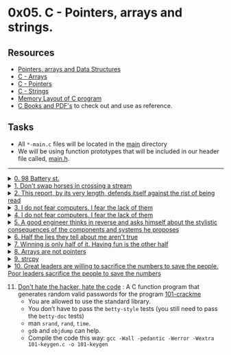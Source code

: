 # 0x05. C - Pointers, arrays and strings.

## Resources

- [Pointers, arrays and Data Structures](https://gr00t.notion.site/Gr00t-s-C-Notes-94d170461cb7410fa110c998bd10ec03)
- [C - Arrays](https://www.tutorialspoint.com/cprogramming/c_arrays.htm)
- [C - Pointers](https://www.tutorialspoint.com/cprogramming/c_pointers.htm)
- [C - Strings](https://www.tutorialspoint.com/cprogramming/c_strings.htm)
- [Memory Layout of C program](https://aticleworld.com/memory-layout-of-c-program/)
- [C Books and PDF's](../references) to check out and use as reference.

## Tasks

- All `*-main.c` files will be located in the [main](./main) directory
- We will be using function prototypes that will be included in our header file called, [main.h](./main.h).

---

<details>
<summary><a href="./0-reset_to_98.c">0. 98 Battery st.</a></summary><br>

<a href='https://postimages.org/' target='_blank'><img src='https://i.postimg.cc/MTRnHM0y/image.png' border='0' alt='image'/></a>

- Compile this way: `gcc -Wall -pedantic -Werror -Wextra -std=gnu89 main/0-main.c 0-reset_to_98.c -o 0-98`

</details>

<details>
<summary><a href="./1-swap.c">1. Don't swap horses in crossing a stream</a></summary><br>

<a href='https://postimages.org/' target='_blank'><img src='https://i.postimg.cc/tggtCWJG/image.png' border='0' alt='image'/></a>

- Compile this way: `gcc -Wall -pedantic -Werror -Wextra -std=gnu89 main/1-main.c 1-swap.c -o 1-swap`

</details>

<details>
<summary><a href="./2-strlen.c">2. This report, by its very length, defends itself against the rist of being read</a></summary><br>

<a href='https://postimages.org/' target='_blank'><img src='https://i.postimg.cc/Rh2YDDrS/image.png' border='0' alt='image'/></a>

- Compile this way: `gcc -Wall -pedantic -Werror -Wextra -std=gnu89 main/2-main.c 2-strlen.c -o 2-strlen`

</details>

<details>
<summary><a href="./3-puts.c">3. I do not fear computers. I fear the lack of them</a></summary><br>

<a href='https://postimages.org/' target='_blank'><img src='https://i.postimg.cc/m2m5Fkp3/image.png' border='0' alt='image'/></a>

- Compile this way: `gcc -Wall -pedantic -Werror -Wextra -std=gnu89 _putchar.c main/3-main.c 3-puts.c -o 3-puts`

</details>

<details>
<summary><a href="./4-print_rev.c">4. I do not fear computers. I fear the lack of them</a></summary><br>

<a href='https://postimages.org/' target='_blank'><img src='https://i.postimg.cc/t4m3bGyJ/image.png' border='0' alt='image'/></a>

- Compile this way: `gcc -Wall -pedantic -Werror -Wextra -std=gnu89 _putchar.c main/4-main.c 4-print_rev.c -o 4-print_rev`

</details>

<details>
<summary><a href="./5-rev_string.c">5. A good engineer thinks in reverse and asks himself about the stylistic consequences of the components and systems he proposes</a></summary><br>

<a href='https://postimages.org/' target='_blank'><img src='https://i.postimg.cc/SxsJZ01W/image.png' border='0' alt='image'/></a>

- Below is the assembly code of the `rev_string` function with comments.
   ```sh
   0x00000000000011d7 <+0>:     endbr64                         ; NOP instruction
   0x00000000000011db <+4>:     push   rbp                      ; store current base pointer at the top of the stack
   0x00000000000011dc <+5>:     mov    rbp,rsp                  ; make current stack pointer to be a base pointer
   0x00000000000011df <+8>:     mov    QWORD PTR [rbp-0x18],rdi ; move arg1 our string from main func to the stack [$rbp-0x18]
   0x00000000000011e3 <+12>:    mov    DWORD PTR [rbp-0x8],0x0  ; start of first for loop that gets string length (set var l = 0) l = [$rbp-0x8]
   0x00000000000011ea <+19>:    jmp    0x11f0 <rev_string+25>   ; jmp to --> {0x11f0} address
   0x00000000000011ec <+21>:    add    DWORD PTR [rbp-0x8],0x1  ; increament var l [$rbp-0x8] by 1
   0x00000000000011f0 <+25>:    mov    eax,DWORD PTR [rbp-0x8]  ; move value of var l [$rbp-0x8] to register [eax]
   0x00000000000011f3 <+28>:    movsxd rdx,eax                  ; move value of var l [$rbp-0x8] from 32bit [eax] reg to 64bit [rdx] reg
   0x00000000000011f6 <+31>:    mov    rax,QWORD PTR [rbp-0x18] ; move string to a 64bit reg [rax]
   0x00000000000011fa <+35>:    add    rax,rdx                  ; increament [rax] by the value of [rdx] == (rax[l++])
   0x00000000000011fd <+38>:    movzx  eax,BYTE PTR [rax]       ; move current character in array being pointed to [eax]
   0x0000000000001200 <+41>:    test   al,al                    ; ensures the value in [al] isn't negative
   0x0000000000001202 <+43>:    jne    0x11ec <rev_string+21>   ; if test is not zero jumps back to --> {0x11ec} address end of first loop
   0x0000000000001204 <+45>:    mov    DWORD PTR [rbp-0x4],0x0  ; start of second for loop that swapping characters (set var i = 0) i = [rbp-0x4]
   0x000000000000120b <+52>:    jmp    0x1262 <rev_string+139>  ; jmp to --> {0x1262} address to set up (i < l / 2)
   0x000000000000120d <+54>:    mov    eax,DWORD PTR [rbp-0x4]  ; move value at [rbp-0x4] to [eax]
   0x0000000000001210 <+57>:    movsxd rdx,eax                  ; move value at [eax] from 32bit reg to 64 bit reg [rdx]
   0x0000000000001213 <+60>:    mov    rax,QWORD PTR [rbp-0x18] ; move our string to register [rax]
   0x0000000000001217 <+64>:    add    rax,rdx                  ; increament [rax] by the value of [rdx] == (rax[i++])
   0x000000000000121a <+67>:    movzx  eax,BYTE PTR [rax]       ; mov current character in array being pointed to [eax] || prepping to swap starts here
   0x000000000000121d <+70>:    mov    BYTE PTR [rbp-0x9],al    ; store character value to the stack at [$rbp-0x9] == ch = s[i]
   0x0000000000001220 <+73>:    mov    eax,DWORD PTR [rbp-0x8]  ; move string length to [eax]
   0x0000000000001223 <+76>:    sub    eax,DWORD PTR [rbp-0x4]  ; subract value in [rbp-0x4] from [eax] and store in [eax]
   0x0000000000001226 <+79>:    cdqe                            ; sign-extends a DWORD (32-bit value) in the [eax] reg to a QWORD (64-bit value) [rax] reg || swap of first value starts here
   0x0000000000001228 <+81>:    lea    rdx,[rax-0x1]            ; loads the value at [rax] minus 1 to [rdx]
   0x000000000000122c <+85>:    mov    rax,QWORD PTR [rbp-0x18] ; moves the string to [rax]
   0x0000000000001230 <+89>:    add    rax,rdx                  ; increaments [rax] by the value in [rdx] (rax[rdx++])
   0x0000000000001233 <+92>:    mov    edx,DWORD PTR [rbp-0x4]  ; moves value in [$rbp-0x4] to [edx]
   0x0000000000001236 <+95>:    movsxd rcx,edx                  ; moves a DWORD (32-bit value) in [edx] reg to a QWORD (64-bit value) [rcx] reg
   0x0000000000001239 <+98>:    mov    rdx,QWORD PTR [rbp-0x18] ; moves the string to [rdx]
   0x000000000000123d <+102>:   add    rdx,rcx                  ; increaments [rdx] by the value in [rcx] (rdx[rcx++])
   0x0000000000001240 <+105>:   movzx  eax,BYTE PTR [rax]       ; moves char value at [rax] to [eax]
   0x0000000000001243 <+108>:   mov    BYTE PTR [rdx],al        ; moves value at [al] to [rdx]
   0x0000000000001245 <+110>:   mov    eax,DWORD PTR [rbp-0x8]  ; moves value at [$rbp-0x8] to [eax]
   0x0000000000001248 <+113>:   sub    eax,DWORD PTR [rbp-0x4]  ; subtracts value at [$rbp-0x8] from [eax]
   0x000000000000124b <+116>:   cdqe                            ; sign-extends a DWORD (32-bit value) in the [eax] reg to a QWORD (64-bit value) [rax] reg || swap of second value starts here
   0x000000000000124d <+118>:   lea    rdx,[rax-0x1]            ; loads the value at [rax] minus 1 to [rdx]
   0x0000000000001251 <+122>:   mov    rax,QWORD PTR [rbp-0x18] ; moves the string to [rax]
   0x0000000000001255 <+126>:   add    rdx,rax                  ; increaments [rdx] by the value in [rax] (rdx[rax++])
   0x0000000000001258 <+129>:   movzx  eax,BYTE PTR [rbp-0x9]   ; moves value at [$rbp-0x9] to [eax]
   0x000000000000125c <+133>:   mov    BYTE PTR [rdx],al        ; moves value at [al] to [rdx]
   0x000000000000125e <+135>:   add    DWORD PTR [rbp-0x4],0x1  ; increament value [$rbp-0x4] by 1 == ++i
   0x0000000000001262 <+139>:   mov    eax,DWORD PTR [rbp-0x8]  ; [rbp-0x8] string length || moves the string length to eax
   0x0000000000001265 <+142>:   mov    edx,eax                  ; move string length to [edx]
   0x0000000000001267 <+144>:   shr    edx,0x1f                 ; shift string length == 9 to the right by 31 times == 0
   0x000000000000126a <+147>:   add    eax,edx                  ; add value [edx] == 0 to [eax]
   0x000000000000126c <+149>:   sar    eax,1                    ; shift [eax] value == 9 to the right by 1 time
   0x000000000000126e <+151>:   cmp    DWORD PTR [rbp-0x4],eax  ; compare [eax] and value at [rbp-0x4]
   0x0000000000001271 <+154>:   jl     0x120d <rev_string+54>   ; if its less jump to --> {0x120d} || end loop of swapping
   0x0000000000001273 <+156>:   nop                             ; nop
   0x0000000000001274 <+157>:   nop                             ; nop
   0x0000000000001275 <+158>:   pop    rbp                      ; get base pointer from the top of the stack
   0x0000000000001276 <+159>:   ret                             ; return to address [rip]
   ```

- Compile this way: `gcc -Wall -pedantic -Werror -Wextra -std=gnu89 main/5-main.c 5-rev_string.c -o 5-rev_string`

</details>

<details>
<summary><a href="./6-puts2.c">6. Half the lies they tell about me aren't true</a></summary><br>

<a href='https://postimages.org/' target='_blank'><img src='https://i.postimg.cc/XJsfCQkQ/image.png' border='0' alt='image'/></a>

- Compile the code this way: `gcc -Wall -pedantic -Werror -Wextra -std=gnu89 _putchar.c main/6-main.c 6-puts2.c -o 6-puts2`

</details>

<details>
<summary><a href="./7-puts_half.c">7. Winning is only half of it. Having fun is the other half</a></summary><br>

<a href='https://postimages.org/' target='_blank'><img src='https://i.postimg.cc/2SjCBrHY/image.png' border='0' alt='image'/></a>

- Compile the code this way: `gcc -Wall -pedantic -Werror -Wextra -std=gnu89 _putchar.c main/7-main.c 7-puts_half.c -o 7-puts_half`

</details>

<details>
<summary><a href="./8-print_array.c">8. Arrays are not pointers</a></summary><br>

<a href='https://postimages.org/' target='_blank'><img src='https://i.postimg.cc/jdqkvtS3/image.png' border='0' alt='image'/></a>

- Compile the code this way: `gcc -Wall -pedantic -Werror -Wextra -std=gnu89 main/8-main.c 8-print_array.c -o 8-print_array`

</details>

<details>
<summary><a href="./9-strcpy.c">9. strcpy</a></summary><br>

<a href='https://postimages.org/' target='_blank'><img src='https://i.postimg.cc/tCyvgTcN/image.png' border='0' alt='image'/></a>

- Compile the code this way: `gcc -Wall -pedantic -Werror -Wextra -std=gnu89 main/9-main.c 9-strcpy.c -o 9-strcpy`

</details>

<details>
<summary><a href="./100-atoi.c">10. Great leaders are willing to sacrifice the numbers to save the people. Poor leaders sacrifice the people to save the numbers</a></summary><br>

<a href='https://postimg.cc/1n3bJ6Mq' target='_blank'><img src='https://i.postimg.cc/j5HKq47Z/image.png' border='0' alt='image'/></a>

- We will use the `-fsanitize=signed-integer-overflow` gcc flag to compile your code.
- Compile the code this way: `gcc -Wall -pedantic -Werror -Wextra -std=gnu89 -fsanitize=signed-integer-overflow main/100-main.c 100-atoi.c -o 100-atoi`

</details>



11. [Don't hate the hacker, hate the code](./101-keygen.c) : A C function program that generates random valid passwords for the program [101-crackme](https://github.com/holbertonschool/0x04.c)
	- You are allowed to use the standard library.
	- You don’t have to pass the `betty-style` tests (you still need to pass the `betty-doc` tests)
	- man `srand`, `rand`, `time`.
	- `gdb` and `objdump` can help.
	- Compile the code this way: `gcc -Wall -pedantic -Werror -Wextra 101-keygen.c -o 101-keygen`
